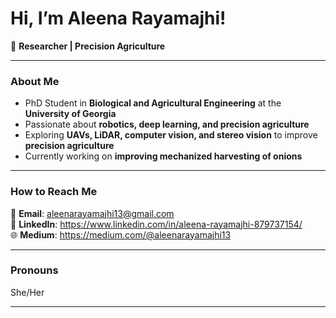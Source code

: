 # Hi, I’m Aleena Rayamajhi!  

🔬 **Researcher | Precision Agriculture**  

---

### About Me  
- PhD Student in **Biological and Agricultural Engineering** at the **University of Georgia**  
- Passionate about **robotics, deep learning, and precision agriculture**  
- Exploring **UAVs, LiDAR, computer vision, and stereo vision** to improve **precision agriculture**
- Currently working on **improving mechanized harvesting of onions**  

---

### How to Reach Me  
📩 **Email**: aleenarayamajhi13@gmail.com  
💼 **LinkedIn**: https://www.linkedin.com/in/aleena-rayamajhi-879737154/  
🌐 **Medium**: https://medium.com/@aleenarayamajhi13

---

### Pronouns  
She/Her  

---

<!---
aleenarayamajhi/aleenarayamajhi is a ✨ special ✨ repository because its `README.md` (this file) appears on your GitHub profile.
You can click the Preview link to take a look at your changes.
--->
